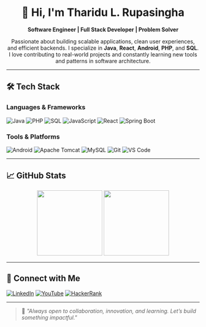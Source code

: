 <div align="center">

# 👋 Hi, I'm Tharidu L. Rupasingha

**Software Engineer | Full Stack Developer | Problem Solver**

Passionate about building scalable applications, clean user experiences, and efficient backends. I specialize in **Java**, **React**, **Android**, **PHP**, and **SQL**. I love contributing to real-world projects and constantly learning new tools and patterns in software architecture.

</div>

---

## 🛠️ Tech Stack

### Languages & Frameworks

![Java](https://img.shields.io/badge/Java-%23ED8B00.svg?style=flat-square&logo=java&logoColor=white)
![PHP](https://img.shields.io/badge/PHP-%23777BB4.svg?style=flat-square&logo=php&logoColor=white)
![SQL](https://img.shields.io/badge/SQL-%2300C8FF.svg?style=flat-square&logo=mysql&logoColor=white)
![JavaScript](https://img.shields.io/badge/JavaScript-%23F7DF1E.svg?style=flat-square&logo=javascript&logoColor=black)
![React](https://img.shields.io/badge/React-%2320232a.svg?style=flat-square&logo=react&logoColor=%2361DAFB)
![Spring Boot](https://img.shields.io/badge/Spring_Boot-6DB33F.svg?style=flat-square&logo=spring-boot&logoColor=white)

### Tools & Platforms

![Android](https://img.shields.io/badge/Android-3DDC84.svg?style=flat-square&logo=android&logoColor=white)
![Apache Tomcat](https://img.shields.io/badge/Tomcat-%23F8DC75.svg?style=flat-square&logo=apachetomcat&logoColor=black)
![MySQL](https://img.shields.io/badge/MySQL-%2300f.svg?style=flat-square&logo=mysql&logoColor=white)
![Git](https://img.shields.io/badge/Git-%23F05033.svg?style=flat-square&logo=git&logoColor=white)
![VS Code](https://img.shields.io/badge/VS%20Code-%23007ACC.svg?style=flat-square&logo=visual-studio-code&logoColor=white)

---

## 📈 GitHub Stats

<div align="center">
  <img src="https://github-readme-stats.vercel.app/api?username=tharidul&show_icons=true&theme=default&count_private=true" height="170" />
  <img src="https://github-readme-streak-stats.herokuapp.com/?user=tharidul&theme=default" height="170"/>
</div>

---

## 🔗 Connect with Me

[![LinkedIn](https://img.shields.io/badge/LinkedIn-%230077B5.svg?style=flat-square&logo=linkedin&logoColor=white)](https://www.linkedin.com/in/tharidul/)
[![YouTube](https://img.shields.io/badge/YouTube-%23FF0000.svg?style=flat-square&logo=youtube&logoColor=white)](https://www.youtube.com/@tharindulakmal5593)
[![HackerRank](https://img.shields.io/badge/HackerRank-%232EC866.svg?style=flat-square&logo=HackerRank&logoColor=white)](https://www.hackerrank.com/profile/tharindulakmal51)

---

> 💬 *"Always open to collaboration, innovation, and learning. Let’s build something impactful."*

